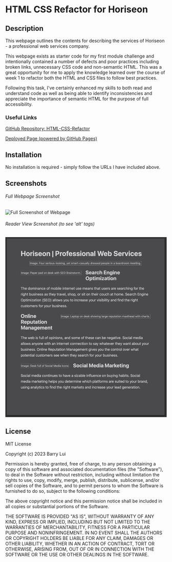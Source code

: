 # HTML CSS Refactor for Horiseon

## Description 

This webpage outlines the contents for describing the services of Horiseon - a professional web services company.

This webpage exists as starter code for my first module challenge and intentionally contained a number of defects and poor practices including broken links, unnecessary CSS code and non-semantic HTML. This was a great opportunity for me to apply the knowledge learned over the course of week 1 to refactor both the HTML and CSS files to follow best practices.

Following this task, I've certainly enhanced my skills to both read and understand code as well as being able to identify inconsistencies and appreciate the importance of semantic HTML for the purpose of full accessibility.

### Useful Links
[GitHub Repository: HTML-CSS-Refactor](https://github.com/barrylui88/01-HTML-CSS-Refactor)

[Deployed Page (powered by GitHub Pages)](https://barrylui88.github.io/01-HTML-CSS-Refactor/)

## Installation

No installation is required - simply follow the URLs I have included above.


## Screenshots

###### Full Webpage Screenshot
![Full Screenshot of Webpage](./assets/images/Horiseon-Screenshot.png)

###### Reader View Screenshot (to see 'alt' tags)

![Screenshot of Reader View](./assets/images/Reader-View-Screenshot.png)

## License

MIT License

Copyright (c) 2023 Barry Lui

Permission is hereby granted, free of charge, to any person obtaining a copy
of this software and associated documentation files (the "Software"), to deal
in the Software without restriction, including without limitation the rights
to use, copy, modify, merge, publish, distribute, sublicense, and/or sell
copies of the Software, and to permit persons to whom the Software is
furnished to do so, subject to the following conditions:

The above copyright notice and this permission notice shall be included in all
copies or substantial portions of the Software.

THE SOFTWARE IS PROVIDED "AS IS", WITHOUT WARRANTY OF ANY KIND, EXPRESS OR
IMPLIED, INCLUDING BUT NOT LIMITED TO THE WARRANTIES OF MERCHANTABILITY,
FITNESS FOR A PARTICULAR PURPOSE AND NONINFRINGEMENT. IN NO EVENT SHALL THE
AUTHORS OR COPYRIGHT HOLDERS BE LIABLE FOR ANY CLAIM, DAMAGES OR OTHER
LIABILITY, WHETHER IN AN ACTION OF CONTRACT, TORT OR OTHERWISE, ARISING FROM,
OUT OF OR IN CONNECTION WITH THE SOFTWARE OR THE USE OR OTHER DEALINGS IN THE
SOFTWARE.